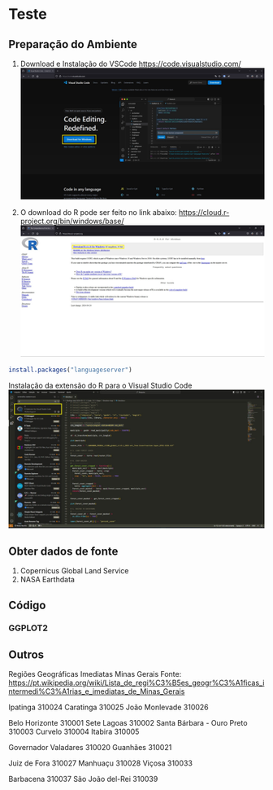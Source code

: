 # Teste

## Preparação do Ambiente

1. Download e Instalação do VSCode
    https://code.visualstudio.com/
    ![VSCode Download](/tutorial/vscode.jpg)


2. O download do R pode ser feito no link abaixo:
    https://cloud.r-project.org/bin/windows/base/
    ![R Download](/tutorial/r.jpg)


```r
install.packages("languageserver")
```

Instalação da extensão do R para o Visual Studio Code
    ![VSCode R Extention Download](/tutorial/r_extension.jpg)

## Obter dados de fonte

1. Copernicus Global Land Service
2. NASA Earthdata

## Código
### GGPLOT2

## Outros
Regiões Geográficas Imediatas Minas Gerais
Fonte: https://pt.wikipedia.org/wiki/Lista_de_regi%C3%B5es_geogr%C3%A1ficas_intermedi%C3%A1rias_e_imediatas_de_Minas_Gerais

Ipatinga                      310024
Caratinga                     310025
João Monlevade                310026

Belo Horizonte                310001
Sete Lagoas                   310002
Santa Bárbara - Ouro Preto    310003
Curvelo                       310004
Itabira                       310005

Governador Valadares          310020
Guanhães                      310021

Juiz de Fora                  310027
Manhuaçu                      310028
Viçosa                        310033

Barbacena                     310037
São João del-Rei              310039